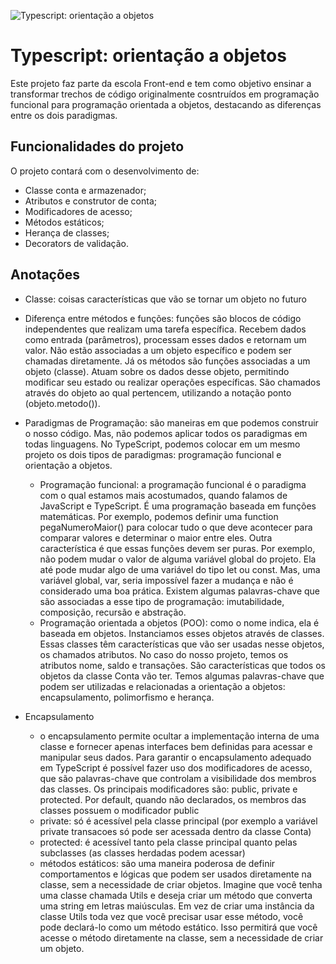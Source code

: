 ![Typescript: orientação a objetos](https://imgur.com/9399vxd.png)

# Typescript: orientação a objetos

Este projeto faz parte da escola Front-end e tem como objetivo ensinar a transformar trechos de código originalmente cosntruídos em programação funcional para programação orientada a objetos, destacando as diferenças entre os dois paradigmas.

## Funcionalidades do projeto

O projeto contará com o desenvolvimento de:

- Classe conta e armazenador;
- Atributos e construtor de conta;
- Modificadores de acesso;
- Métodos estáticos;
- Herança de classes;
- Decorators de validação.

## Anotações

- Classe: coisas características que vão se tornar um objeto no futuro
- Diferença entre métodos e funções: funções são blocos de código independentes que realizam uma tarefa específica. Recebem dados como entrada (parâmetros), processam esses dados e retornam um valor. Não estão associadas a um objeto específico e podem ser chamadas diretamente. Já os métodos são funções associadas a um objeto (classe). Atuam sobre os dados desse objeto, permitindo modificar seu estado ou realizar operações específicas. São chamados através do objeto ao qual pertencem, utilizando a notação ponto (objeto.metodo()).
- Paradigmas de Programação: são maneiras em que podemos construir o nosso código. Mas, não podemos aplicar todos os paradigmas em todas linguagens. No TypeScript, podemos colocar em um mesmo projeto os dois tipos de paradigmas: programação funcional e orientação a objetos.

  - Programação funcional: a programação funcional é o paradigma com o qual estamos mais acostumados, quando falamos de JavaScript e TypeScript. É uma programação baseada em funções matemáticas. Por exemplo, podemos definir uma function pegaNumeroMaior() para colocar tudo o que deve acontecer para comparar valores e determinar o maior entre eles. Outra característica é que essas funções devem ser puras. Por exemplo, não podem mudar o valor de alguma variável global do projeto. Ela até pode mudar algo de uma variável do tipo let ou const. Mas, uma variável global, var, seria impossível fazer a mudança e não é considerado uma boa prática. Existem algumas palavras-chave que são associadas a esse tipo de programação: imutabilidade, composição, recursão e abstração.
  - Programação orientada a objetos (POO): como o nome indica, ela é baseada em objetos. Instanciamos esses objetos através de classes. Essas classes têm características que vão ser usadas nesse objetos, os chamados atributos. No caso do nosso projeto, temos os atributos nome, saldo e transações. São características que todos os objetos da classe Conta vão ter. Temos algumas palavras-chave que podem ser utilizadas e relacionadas a orientação a objetos: encapsulamento, polimorfismo e herança.

- Encapsulamento
  - o encapsulamento permite ocultar a implementação interna de uma classe e fornecer apenas interfaces bem definidas para acessar e manipular seus dados. Para garantir o encapsulamento adequado em TypeScript é possível fazer uso dos modificadores de acesso, que são palavras-chave que controlam a visibilidade dos membros das classes. Os principais modificadores são: public, private e protected. Por default, quando não declarados, os membros das classes possuem o modificador public
  - private: só é acessível pela classe principal (por exemplo a variável private transacoes só pode ser acessada dentro da classe Conta)
  - protected: é acessível tanto pela classe principal quanto pelas subclasses (as classes herdadas podem acessar)
  - métodos estáticos: são uma maneira poderosa de definir comportamentos e lógicas que podem ser usados diretamente na classe, sem a necessidade de criar objetos. Imagine que você tenha uma classe chamada Utils e deseja criar um método que converta uma string em letras maiúsculas. Em vez de criar uma instância da classe Utils toda vez que você precisar usar esse método, você pode declará-lo como um método estático. Isso permitirá que você acesse o método diretamente na classe, sem a necessidade de criar um objeto.
